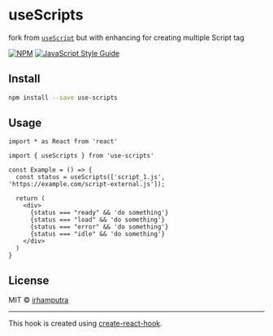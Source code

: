 # useScripts

fork from [`useScript`](https://usehooks.com/useScript/) but with enhancing for creating multiple Script tag

[![NPM](https://img.shields.io/npm/v/use-scripts.svg)](https://www.npmjs.com/package/use-scripts) [![JavaScript Style Guide](https://img.shields.io/badge/code_style-standard-brightgreen.svg)](https://standardjs.com)

## Install

```bash
npm install --save use-scripts
```

## Usage

```tsx
import * as React from 'react'

import { useScripts } from 'use-scripts'

const Example = () => {
  const status = useScripts(['script_1.js', 'https://example.com/script-external.js']);
  
  return (
    <div>
      {status === "ready" && 'do something'}
      {status === "load" && 'do something'}
      {status === "error" && 'do something'}
      {status === "idle" && 'do something'}
    </div>
  )
}
```

## License

MIT © [irhamputra](https://github.com/irhamputra)

---

This hook is created using [create-react-hook](https://github.com/hermanya/create-react-hook).
